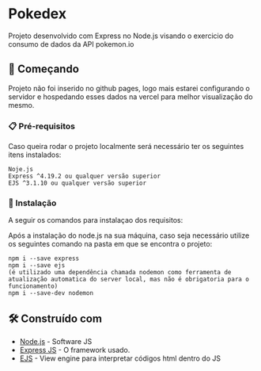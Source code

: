 

# Pokedex

Projeto desenvolvido com Express no Node.js visando o exercicio do consumo de dados da API pokemon.io

## 🚀 Começando

Projeto não foi inserido no github pages, logo mais estarei configurando o servidor e hospedando esses dados na vercel para melhor visualização do mesmo.

### 📋 Pré-requisitos

Caso queira rodar o projeto localmente será necessário ter os seguintes itens instalados:

```
Noje.js
Express ^4.19.2 ou qualquer versão superior
EJS ^3.1.10 ou qualquer versão superior
```

### 🔧 Instalação

A seguir os comandos para instalaçao dos requisitos:

Após a instalação do node.js na sua máquina, caso seja necessário utilize os seguintes comando na pasta em que se encontra o projeto:

```
npm i --save express
npm i --save ejs
(é utilizado uma dependência chamada nodemon como ferramenta de atualização automatica do server local, mas não é obrigatoria para o funcionamento)
npm i --save-dev nodemon
```
## 🛠️ Construído com

* [Node.js](http://www.dropwizard.io/1.0.2/docs/) - Software JS
* [Express JS](https://maven.apache.org/) - O framework usado.
* [EJS](https://rometools.github.io/rome/) - View engine para interpretar códigos html dentro do JS
